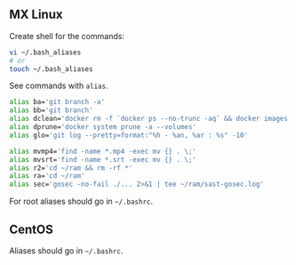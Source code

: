 ## MX Linux
Create shell for the commands:
```bash
vi ~/.bash_aliases
# or
touch ~/.bash_aliases
```
See commands with `alias`.
```sh
alias ba='git branch -a'
alias bb='git branch'
alias dclean='docker rm -f `docker ps --no-trunc -aq` && docker images -q |xargs docker rmi -f'
alias dprune='docker system prune -a --volumes'
alias glo='git log --pretty=format:"%h - %an, %ar : %s" -10'

alias mvmp4='find -name *.mp4 -exec mv {} . \;'
alias mvsrt='find -name *.srt -exec mv {} . \;'
alias r2='cd ~/ram && rm -rf *'
alias ra='cd ~/ram'
alias sec='gosec -no-fail ./... 2>&1 | tee ~/ram/sast-gosec.log'
```
For root aliases should go in `~/.bashrc`.

## CentOS
Aliases should go in `~/.bashrc`.

